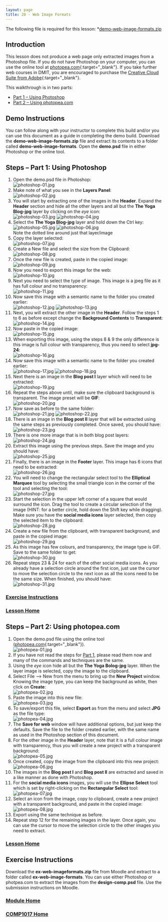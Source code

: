 ```yaml
---
layout: page
title: 20 - Web Image Formats
---
```

The following file is required for this lesson:
*[demo-web-image-formats.zip](files/demo-web-image-formats.zip)

## <a id="intro">Introduction</a>
This lesson does not produce a web page only extracted images from a Photoshop file. If you do not have Photoshop on your computer, you can use the online tool at [photopea.com](https://www.photopea.com/){:target="_blank"}. If you take further web courses in DMIT, you are encouraged to purchase the [Creative Cloud Suite from Adobe](https://www.adobe.com/ca/creativecloud/buy/students.html?promoid=P79NQTWV&mv=other){:target="_blank"}.

This walkthrough is in two parts:
* [Part 1 – Using Photoshop](#part1)
* [Part 2 – Using photopea.com](#part2)

## Demo Instructions
You can follow along with your instructor to complete this build and/or you can use this document as a guide in completing the demo build. Download the **demo-web-image-formats.zip** file and extract its contents to a folder called **demo-web-image-formats**. Open the **demo.psd** file in either Photoshop or the online tool.

## Steps – <a id="part1">Part 1: Using Photoshop</a>
1.	Open the demo.psd file in Photoshop:<br>
![photoshop-01.jpg](files/jpg-photoshop/photoshop-01.jpg)
2.	Make note of what you see in the **Layers Panel**:<br>
![photoshop-02.jpg](files/jpg-photoshop/photoshop-02.jpg)
3.	You will start by extracting one of the images in the **Header**. Expand the **Header** section and hide all the other layers and all but the **The Yoga Blog-jpg** layer by clicking on the _eye_ icon:<br>
![photoshop-03.jpg](files/jpg-photoshop/photoshop-03.jpg)&nbsp;![photoshop-04.jpg](files/jpg-photoshop/photoshop-04.jpg)
4.	Select the **The Yoga Blog-jpg** layer and hold down the Ctrl key:<br>
![photoshop-05.jpg](files/jpg-photoshop/photoshop-05.jpg)&nbsp;![photoshop-06.jpg](files/jpg-photoshop/photoshop-06.jpg)<br>Note the dotted line around just that layer/image
5.	Copy the layer selected:<br>
![photoshop-07.jpg](files/jpg-photoshop/photoshop-07.jpg)
6.	Create a New file and select the size from the Clipboard:<br>
![photoshop-08.jpg](files/jpg-photoshop/photoshop-08.jpg)
7.	Once the new file is created, paste in the copied image:<br>
![photoshop-09.jpg](files/jpg-photoshop/photoshop-09.jpg)
8.	Now you need to export this image for the web:<br>
![photoshop-10.jpg](files/jpg-photoshop/photoshop-10.jpg)
9.	Next you need to select the type of image. This image is a jpeg file as it has full colour and no transparency:<br>
![photoshop-11.jpg](files/jpg-photoshop/photoshop-11.jpg)
10.	Now save this image with a semantic name to the folder you created earlier:<br>
![photoshop-12.jpg](files/jpg-photoshop/photoshop-12.jpg)&nbsp;![photoshop-13.jpg](files/jpg-photoshop/photoshop-13.jpg)
11.	Next, you will extract the other image in the **Header**. Follow the steps 1 to 6 as before except change the **Background Contents** to **Transparent**:<br>
![photoshop-14.jpg](files/jpg-photoshop/photoshop-14.jpg)
12.	Now paste in the copied image:<br>
![photoshop-15.jpg](files/jpg-photoshop/photoshop-15.jpg)
13.	When exporting this image, using the steps 8 &amp; 9 the only difference is this image is full colour with transparency, thus you need to select **jpg-24**:<br>
![photoshop-16.jpg](files/jpg-photoshop/photoshop-16.jpg)
14.	Now save this image with a semantic name to the folder you created earlier:<br>
![photoshop-17.jpg](files/jpg-photoshop/photoshop-17.jpg)&nbsp;![photoshop-18.jpg](files/jpg-photoshop/photoshop-18.jpg)
15.	Next there is an image in the **Blog post I** layer which will need to be extracted:<br>
![photoshop-19.jpg](files/jpg-photoshop/photoshop-19.jpg)
16.	Repeat the steps above until, make sure the clipboard background is transparent. The image preset will be **GIF**:<br>
![photoshop-20.jpg](files/jpg-photoshop/photoshop-20.jpg)
17.	Now save as before to the same folder:<br>
![photoshop-21.jpg](files/jpg-photoshop/photoshop-21.jpg)&nbsp;![photoshop-22.jpg](files/jpg-photoshop/photoshop-22.jpg)
18.	There is an image in the **Blog post II** layer that will be extracted using the same steps as previously completed. Once saved, you should have:<br>
![photoshop-23.jpg](files/jpg-photoshop/photoshop-23.jpg)
19.	There is one more image that is in both blog post layers:<br>
![photoshop-24.jpg](files/jpg-photoshop/photoshop-24.jpg)
20.	Extract this image using the previous steps. Save the image and you should have:<br>
![photoshop-25.jpg](files/jpg-photoshop/photoshop-25.jpg)
21.	Finally, there is an image in the **Footer** layer. This image has 6 icons that need to be extracted:<br>
![photoshop-26.jpg](files/jpg-photoshop/photoshop-26.jpg)
22.	You will need to change the rectangular select tool to the **Elliptical Marquee** tool by selecting the small triangle icon in the corner of the tool and selecting the tool:<br>
![photoshop-27.jpg](files/jpg-photoshop/photoshop-27.jpg)
23.	Start the selection in the upper left corner of a square that would surround the icon. Drag the tool to create a circular selection of the image (HINT: for a better circle, hold down the Shift key while dragging). Make sure you have the **social media icons** layer selected, then copy the selected item to the clipboard:<br>
![photoshop-28.jpg](files/jpg-photoshop/photoshop-28.jpg)
24.	Create a new file from the clipboard, with transparent background, and paste in the copied image:<br>
![photoshop-29.jpg](files/jpg-photoshop/photoshop-29.jpg)
25.	As this image has few colours, and transparency, the image type is GIF. Save to the same folder to get:<br>
![photoshop-30.jpg](files/jpg-photoshop/photoshop-30.jpg)
26.	Repeat steps 23 &amp; 24 for each of the other social media icons. As you already have a selection circle around the first icon, just use the cursor to move the selection circle to the next icon as all the icons need to be the same size. When finished, you should have:<br>
![photoshop-31.jpg](files/jpg-photoshop/photoshop-31.jpg)

### [Exercise Instructions](#exercise)

### [Lesson Home](#intro)

## Steps – <a id="part2">Part 2: Using photopea.com</a>
1.	Open the demo.psd file using the online tool ([photopea.com](https://www.photopea.com/){:target="_blank"}).<br>
![photopea-01.jpg](files/jpg-photopea/photopea-01.jpg)
2.	If you have not read the steps for [Part 1](#part1), please read them now and many of the commands and techniques are the same.
3.	Using the _eye_ icon hide all but the **The Yoga Bolog-jpg** layer. When the layer image is selected, copy the image to the clipboard.
4.	Select File --> New from the menu to bring up the **New Project** window. Knowing the image type, you can keep the background as white, then click on **Create**:<br>
![photopea-02.jpg](files/jpg-photopea/photopea-02.jpg)
5.	Paste the image into this new file:<br>
![photopea-03.jpg](files/jpg-photopea/photopea-03.jpg)
6.	To save/export this file, select **Export** as from the menu and select **JPG** as the file type:<br>
![photopea-04.jpg](files/jpg-photopea/photopea-04.jpg)
7.	The **Save for web** window will have additional options, but just keep the defaults. Save the file to the folder created earlier, with the same name as used in the Photoshop section of this document.
8.	For the other image in the **Header** layer, note that it is a full colour image with transparency, thus you will create a new project with a transparent background:<br>
![photopea-05.jpg](files/jpg-photopea/photopea-05.jpg)
9.	Once created, copy the image from the clipboard into this new project:<br>
![photopea-06.jpg](files/jpg-photopea/photopea-06.jpg)
10.	The images in the **Blog post I** and **Blog post II** are extracted and saved in a like manner as done with Photoshop.
11.	For the **social media icons** images, you will use the **Ellipse Select** tool which is set by right-clicking on the **Rectangular Select** tool:<br>
![photopea-07.jpg](files/jpg-photopea/photopea-07.jpg)
12.	Select an icon from the image, copy to clipboard, create a new project with a transparent background, and paste in the copied image:<br>
![photopea-08.jpg](files/jpg-photopea/photopea-08.jpg)
13.	Export using the same technique as before.
14.	Repeat step 12 for the remaining images in the layer. Once again, you can use the cursor to move the selection circle to the other images you need to extract.

### [Lesson Home](#intro)

## <a id="exercise">Exercise Instructions</a>
Download the **ex-web-imageformats.zip** file from Moodle and extract to a folder called **ex-web-image-formats**. You can use either Photoshop or photpea.com to extract the images from the **design-comp.psd** file. Use the submission instructions on Moodle.

### [Module Home](../module3.md)

### [COMP1017 Home](../../)